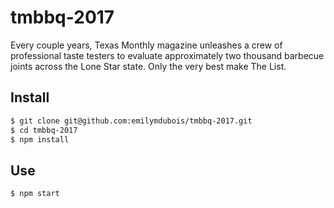 # tmbbq-2017

Every couple years, Texas Monthly magazine unleashes a crew of professional taste testers to evaluate approximately two thousand barbecue joints across the Lone Star state. Only the very best make The List.

## Install

```sh
$ git clone git@github.com:emilymdubois/tmbbq-2017.git
$ cd tmbbq-2017
$ npm install
```

## Use

```sh
$ npm start
```